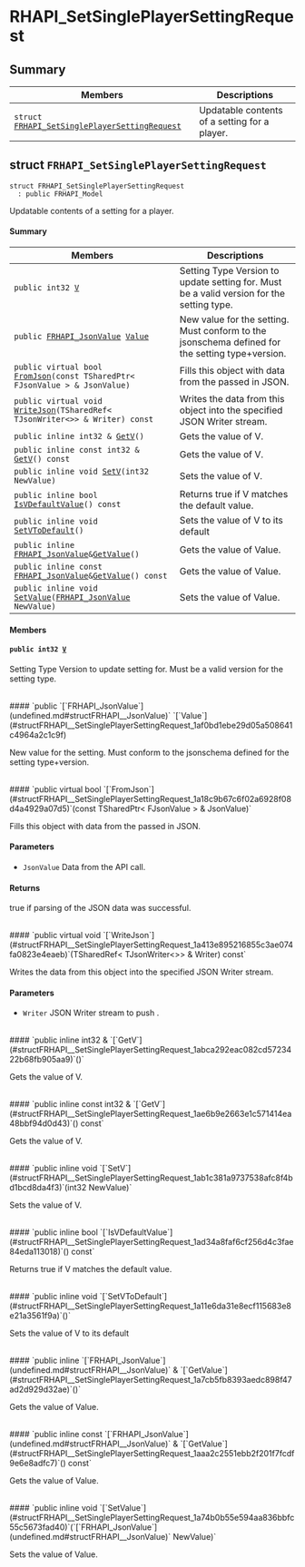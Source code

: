 # RHAPI_SetSinglePlayerSettingRequest <a id="group__RHAPI__SetSinglePlayerSettingRequest"></a>

## Summary

 Members                        | Descriptions                                
--------------------------------|---------------------------------------------
`struct `[`FRHAPI_SetSinglePlayerSettingRequest`](#structFRHAPI__SetSinglePlayerSettingRequest) | Updatable contents of a setting for a player.

## struct `FRHAPI_SetSinglePlayerSettingRequest` <a id="structFRHAPI__SetSinglePlayerSettingRequest"></a>

```
struct FRHAPI_SetSinglePlayerSettingRequest
  : public FRHAPI_Model
```

Updatable contents of a setting for a player.

#### Summary

 Members                        | Descriptions                                
--------------------------------|---------------------------------------------
`public int32 `[`V`](#structFRHAPI__SetSinglePlayerSettingRequest_1ac1b3bbda4460108115c091b7c069ec5d) | Setting Type Version to update setting for. Must be a valid version for the setting type.
`public `[`FRHAPI_JsonValue`](undefined.md#structFRHAPI__JsonValue)` `[`Value`](#structFRHAPI__SetSinglePlayerSettingRequest_1af0bd1ebe29d05a508641c4964a2c1c9f) | New value for the setting. Must conform to the jsonschema defined for the setting type+version.
`public virtual bool `[`FromJson`](#structFRHAPI__SetSinglePlayerSettingRequest_1a18c9b67c6f02a6928f08d4a4929a07d5)`(const TSharedPtr< FJsonValue > & JsonValue)` | Fills this object with data from the passed in JSON.
`public virtual void `[`WriteJson`](#structFRHAPI__SetSinglePlayerSettingRequest_1a413e895216855c3ae074fa0823e4eaeb)`(TSharedRef< TJsonWriter<>> & Writer) const` | Writes the data from this object into the specified JSON Writer stream.
`public inline int32 & `[`GetV`](#structFRHAPI__SetSinglePlayerSettingRequest_1abca292eac082cd5723422b68fb905aa9)`()` | Gets the value of V.
`public inline const int32 & `[`GetV`](#structFRHAPI__SetSinglePlayerSettingRequest_1ae6b9e2663e1c571414ea48bbf94d0d43)`() const` | Gets the value of V.
`public inline void `[`SetV`](#structFRHAPI__SetSinglePlayerSettingRequest_1ab1c381a9737538afc8f4bd1bcd8da4f3)`(int32 NewValue)` | Sets the value of V.
`public inline bool `[`IsVDefaultValue`](#structFRHAPI__SetSinglePlayerSettingRequest_1ad34a8faf6cf256d4c3fae84eda113018)`() const` | Returns true if V matches the default value.
`public inline void `[`SetVToDefault`](#structFRHAPI__SetSinglePlayerSettingRequest_1a11e6da31e8ecf115683e8e21a3561f9a)`()` | Sets the value of V to its default
`public inline `[`FRHAPI_JsonValue`](undefined.md#structFRHAPI__JsonValue)` & `[`GetValue`](#structFRHAPI__SetSinglePlayerSettingRequest_1a7cb5fb8393aedc898f47ad2d929d32ae)`()` | Gets the value of Value.
`public inline const `[`FRHAPI_JsonValue`](undefined.md#structFRHAPI__JsonValue)` & `[`GetValue`](#structFRHAPI__SetSinglePlayerSettingRequest_1aaa2c2551ebb2f201f7fcdf9e6e8adfc7)`() const` | Gets the value of Value.
`public inline void `[`SetValue`](#structFRHAPI__SetSinglePlayerSettingRequest_1a74b0b55e594aa836bbfc55c5673fad40)`(`[`FRHAPI_JsonValue`](undefined.md#structFRHAPI__JsonValue)` NewValue)` | Sets the value of Value.

#### Members

#### `public int32 `[`V`](#structFRHAPI__SetSinglePlayerSettingRequest_1ac1b3bbda4460108115c091b7c069ec5d) <a id="structFRHAPI__SetSinglePlayerSettingRequest_1ac1b3bbda4460108115c091b7c069ec5d"></a>

Setting Type Version to update setting for. Must be a valid version for the setting type.

<br>
#### `public `[`FRHAPI_JsonValue`](undefined.md#structFRHAPI__JsonValue)` `[`Value`](#structFRHAPI__SetSinglePlayerSettingRequest_1af0bd1ebe29d05a508641c4964a2c1c9f) <a id="structFRHAPI__SetSinglePlayerSettingRequest_1af0bd1ebe29d05a508641c4964a2c1c9f"></a>

New value for the setting. Must conform to the jsonschema defined for the setting type+version.

<br>
#### `public virtual bool `[`FromJson`](#structFRHAPI__SetSinglePlayerSettingRequest_1a18c9b67c6f02a6928f08d4a4929a07d5)`(const TSharedPtr< FJsonValue > & JsonValue)` <a id="structFRHAPI__SetSinglePlayerSettingRequest_1a18c9b67c6f02a6928f08d4a4929a07d5"></a>

Fills this object with data from the passed in JSON.

#### Parameters
* `JsonValue` Data from the API call.

#### Returns
true if parsing of the JSON data was successful.

<br>
#### `public virtual void `[`WriteJson`](#structFRHAPI__SetSinglePlayerSettingRequest_1a413e895216855c3ae074fa0823e4eaeb)`(TSharedRef< TJsonWriter<>> & Writer) const` <a id="structFRHAPI__SetSinglePlayerSettingRequest_1a413e895216855c3ae074fa0823e4eaeb"></a>

Writes the data from this object into the specified JSON Writer stream.

#### Parameters
* `Writer` JSON Writer stream to push .

<br>
#### `public inline int32 & `[`GetV`](#structFRHAPI__SetSinglePlayerSettingRequest_1abca292eac082cd5723422b68fb905aa9)`()` <a id="structFRHAPI__SetSinglePlayerSettingRequest_1abca292eac082cd5723422b68fb905aa9"></a>

Gets the value of V.

<br>
#### `public inline const int32 & `[`GetV`](#structFRHAPI__SetSinglePlayerSettingRequest_1ae6b9e2663e1c571414ea48bbf94d0d43)`() const` <a id="structFRHAPI__SetSinglePlayerSettingRequest_1ae6b9e2663e1c571414ea48bbf94d0d43"></a>

Gets the value of V.

<br>
#### `public inline void `[`SetV`](#structFRHAPI__SetSinglePlayerSettingRequest_1ab1c381a9737538afc8f4bd1bcd8da4f3)`(int32 NewValue)` <a id="structFRHAPI__SetSinglePlayerSettingRequest_1ab1c381a9737538afc8f4bd1bcd8da4f3"></a>

Sets the value of V.

<br>
#### `public inline bool `[`IsVDefaultValue`](#structFRHAPI__SetSinglePlayerSettingRequest_1ad34a8faf6cf256d4c3fae84eda113018)`() const` <a id="structFRHAPI__SetSinglePlayerSettingRequest_1ad34a8faf6cf256d4c3fae84eda113018"></a>

Returns true if V matches the default value.

<br>
#### `public inline void `[`SetVToDefault`](#structFRHAPI__SetSinglePlayerSettingRequest_1a11e6da31e8ecf115683e8e21a3561f9a)`()` <a id="structFRHAPI__SetSinglePlayerSettingRequest_1a11e6da31e8ecf115683e8e21a3561f9a"></a>

Sets the value of V to its default

<br>
#### `public inline `[`FRHAPI_JsonValue`](undefined.md#structFRHAPI__JsonValue)` & `[`GetValue`](#structFRHAPI__SetSinglePlayerSettingRequest_1a7cb5fb8393aedc898f47ad2d929d32ae)`()` <a id="structFRHAPI__SetSinglePlayerSettingRequest_1a7cb5fb8393aedc898f47ad2d929d32ae"></a>

Gets the value of Value.

<br>
#### `public inline const `[`FRHAPI_JsonValue`](undefined.md#structFRHAPI__JsonValue)` & `[`GetValue`](#structFRHAPI__SetSinglePlayerSettingRequest_1aaa2c2551ebb2f201f7fcdf9e6e8adfc7)`() const` <a id="structFRHAPI__SetSinglePlayerSettingRequest_1aaa2c2551ebb2f201f7fcdf9e6e8adfc7"></a>

Gets the value of Value.

<br>
#### `public inline void `[`SetValue`](#structFRHAPI__SetSinglePlayerSettingRequest_1a74b0b55e594aa836bbfc55c5673fad40)`(`[`FRHAPI_JsonValue`](undefined.md#structFRHAPI__JsonValue)` NewValue)` <a id="structFRHAPI__SetSinglePlayerSettingRequest_1a74b0b55e594aa836bbfc55c5673fad40"></a>

Sets the value of Value.

<br>
